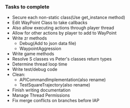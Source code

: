 ### Tasks to complete
* Secure each non-static class(Use get_instance method)
* Edit WayPoint Class to take callbacks
* Also allow executing actions through player thread
* Allow for other actions by player to add to WayPoint
* Write zr methods
    * Debug(Add to json data file)
    * WaypointAggression 
* Write game methods
* Resolve S classes vs Peter's classes return types
* Determine thread loop time
* Write test/debug code 
* Clean:
    * APICommandImplementation(also rename)
    * TestSquareTrajectory(also rename)
 * Finish writing documentation
 * Manage Thread Permissions
 * Fix merge conflicts on branches before IAP
